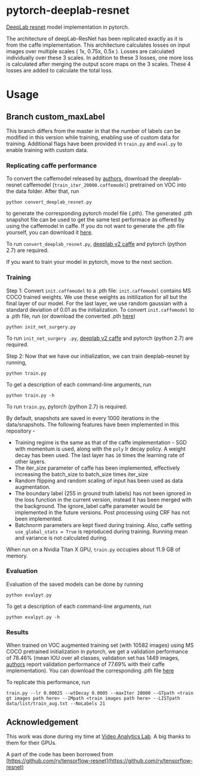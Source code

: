 # pytorch-deeplab-resnet
[DeepLab resnet](https://arxiv.org/abs/1606.00915) model implementation in pytorch. 

The architecture of deepLab-ResNet has been replicated exactly as it is from the caffe implementation. This architecture calculates losses on input images over multiple scales ( 1x, 0.75x, 0.5x ). Losses are calculated individually over these 3 scales. In addition to these 3 losses, one more loss is calculated after merging the output score maps on the 3 scales. These 4 losses are added to calculate the total loss.

# Usage
## Branch custom_maxLabel
This branch differs from the master in that the number of labels can be modified in this version while training, enabling use of custom data for training. Additional flags have been provided in `train.py` and `eval.py` to enable training with custom data.
### Replicating caffe performance
To convert the caffemodel released by [authors](https://arxiv.org/abs/1606.00915), download the deeplab-resnet caffemodel (`train_iter_20000.caffemodel`) pretrained on VOC into the data folder. After that, run
```
python convert_deeplab_resnet.py
```
to generate the corresponding pytorch model file (.pth). The generated .pth snapshot file can be used to get the same test performace as offered by using the caffemodel in caffe. If you do not want to generate the .pth file yourself, you can download it [here](https://drive.google.com/file/d/0BxhUwxvLPO7Tb210MFB5WmQ1elE/view?usp=sharing).

To run `convert_deeplab_resnet.py`, [deeplab v2 caffe](https://bitbucket.org/aquariusjay/deeplab-public-ver2) and pytorch (python 2.7) are required.

If you want to train your model in pytorch, move to the next section.
### Training 
Step 1: Convert `init.caffemodel` to a .pth file: `init.caffemodel` contains MS COCO trained weights. We use these weights as initilization for all but the final layer of our model. For the last layer, we use random gaussian with a standard deviation of 0.01 as the initialization.
To convert `init.caffemodel` to a .pth file, run (or download the converted .pth [here](https://drive.google.com/file/d/0BxhUwxvLPO7TMVNWWWhPUzNFVU0/view?usp=sharing))
```
python init_net_surgery.py
```
To run `init_net_surgery .py`, [deeplab v2 caffe](https://bitbucket.org/aquariusjay/deeplab-public-ver2) and pytorch (python 2.7) are required.

Step 2: Now that we have our initialization, we can train deeplab-resnet by running,
```
python train.py
```
To get a description of each command-line arguments, run
```
python train.py -h
```
To run `train.py`, pytorch (python 2.7) is required.


By default, snapshots are saved in every 1000 iterations in the  data/snapshots.
The following features have been implemented in this repository -
* Training regime is the same as that of the caffe implementation - SGD with momentum is used, along with the `poly` lr decay policy. A weight decay has been used. The last layer has `10` times the learning rate of other layers.  
* The iter\_size parameter of caffe has been implemented, effectively increasing the batch\_size to batch\_size times iter\_size
* Random flipping and random scaling of input has been used as data augmentation.
* The boundary label (255 in ground truth labels) has not been ignored in the loss function in the current version, instead it has been merged with the background. The ignore\_label caffe parameter would be implemented in the future versions. Post processing using CRF has not been implemented.
* Batchnorm parameters are kept fixed during training. Also, caffe setting `use_global_stats = True` is reproduced during training. Running mean and variance is not calculated during.

When run on a Nvidia Titan X GPU, `train.py` occupies about 11.9 GB of memory. 

### Evaluation
Evaluation of the saved models can be done by running
```
python evalpyt.py
```
To get a description of each command-line arguments, run
```
python evalpyt.py -h
```
### Results
When trained on VOC augmented training set (with 10582 images) using MS COCO pretrained initialization in pytorch, we get a validation performance of 78.46% (mean IOU over all classes, validation set has 1449 images, [authors](https://arxiv.org/abs/1606.00915) report validation performance of 77.69% with their caffe implementation).
You can download the corresponding .pth file [here](https://drive.google.com/file/d/0BxhUwxvLPO7TSktPZFpSRzJDems/view?usp=sharing)

To replicate this performance, run 
```
train.py --lr 0.00025 --wtDecay 0.0005 --maxIter 20000 --GTpath <train gt images path here> --IMpath <train images path here> --LISTpath data/list/train_aug.txt --NoLabels 21
```
## Acknowledgement
This work was done during my time at [Video Analytics Lab](http://val.serc.iisc.ernet.in/valweb/). A big thanks to them for their GPUs.
 
A part of the code has been borrowed from [https://github.com/ry/tensorflow-resnet](https://github.com/ry/tensorflow-resnet)
